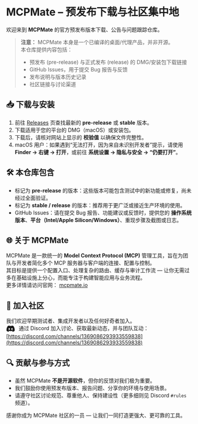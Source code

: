 # MCPMate – 预发布下载与社区集中地

欢迎来到 **MCPMate** 的官方预发布版本下载、公告与问题跟踪仓库。

> **注意：** MCPMate 本身是一个已编译的桌面/代理产品，并非开源。  
> 本仓库提供内容包括：  
> - 预发布 (pre-release) 与正式发布 (release) 的 DMG/安装包下载链接  
> - GitHub Issues，用于提交 Bug 报告与反馈  
> - 发布说明与版本历史记录  
> - 社区链接与讨论渠道  

## 📥 下载与安装  
1. 前往 [Releases](https://github.com/mcpmate/mcpmate/releases) 页查找最新的 **pre-release** 或 **stable** 版本。  
2. 下载适用于您的平台的 DMG（macOS）或安装包。  
3. 下载后，请核对网站上显示的 **校验值** 以确保文件完整性。  
4. macOS 用户：如果遇到“无法打开，因为来自未识别开发者”提示，请使用 **Finder → 右键 → 打开**，或前往 **系统设置 → 隐私与安全 → “仍要打开”**。

## 🛠 本仓库包含  
- 标记为 **pre-release** 的版本：这些版本可能包含测试中的新功能或修复，尚未经过全面验证。  
- 标记为 **stable / release** 的版本：推荐用于更广泛或接近生产环境的使用。  
- GitHub Issues：请在提交 Bug 报告、功能建议或反馈时，提供您的 **操作系统版本**、**平台（Intel/Apple Silicon/Windows）**、重现步骤及截图或日志。

## 🌐 关于 MCPMate  
MCPMate 是一款统一的 **Model Context Protocol (MCP)** 管理工具，旨在为团队与开发者简化多个 MCP 服务器与客户端的连接、配置与控制。  
其目标是提供一个配置入口、处理复杂的路由、缓存与审计工作流 — 让你无需过多在基础设施上分心，而能专注于构建智能应用与业务流程。  
更多详情请访问官网： [mcpmate.io](https://mcpmate.io/?utm_source=github) 

## 💬 加入社区  
我们欢迎早期测试者、集成开发者以及任何好奇者加入。  
  <svg width="24" height="24" viewBox="0 0 24 24"
       xmlns="http://www.w3.org/2000/svg"
       style="vertical-align:middle;margin-right:6px;">
<path fill="currentColor" d="M19.73 4.87a18.2 18.2 0 0 0-4.6-1.44c-.21.4-.4.8-.58 1.21-1.69-.25-3.4-.25-5.1 0-.18-.41-.37-.82-.59-1.2-1.6.27-3.14.75-4.6 1.43A19.04 19.04 0 0 0 .96 17.7a18.43 18.43 0 0 0 5.63 2.87c.46-.62.86-1.28 1.2-1.98-.65-.25-1.29-.55-1.9-.92.17-.12.32-.24.47-.37 3.58 1.7 7.7 1.7 11.28 0l.46.37c-.6.36-1.25.67-1.9.92.35.7.75 1.35 1.2 1.98 2.03-.63 3.94-1.6 5.64-2.87.47-4.87-.78-9.09-3.3-12.83ZM8.3 15.12c-1.1 0-2-1.02-2-2.27 0-1.24.88-2.26 2-2.26s2.02 1.02 2 2.26c0 1.25-.89 2.27-2 2.27Zm7.4 0c-1.1 0-2-1.02-2-2.27 0-1.24.88-2.26 2-2.26s2.02 1.02 2 2.26c0 1.25-.88 2.27-2 2.27Z" class=""></path>
  </svg> 通过 Discord 加入讨论、获取最新动态，并与团队互动：  
[https://discord.com/channels/1369086293933559838](https://discord.com/channels/1369086293933559838)

## 🔍 贡献与参与方式  
- 虽然 MCPMate **不是开源软件**，但你的反馈对我们极为重要。  
- 我们鼓励你使用预发布版本、报告问题、分享你的环境与使用场景。  
- 请遵守社区讨论规范、尊重他人、保持建设性（更多细则见 Discord `#rules` 频道）。

感谢你成为 MCPMate 社区的一员 — 让我们一同打造更强大、更可靠的工具。  
